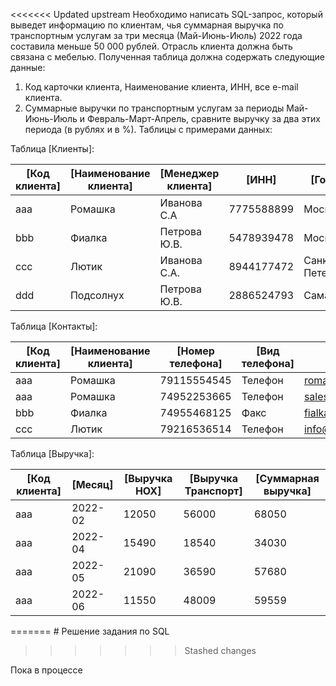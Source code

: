 <<<<<<< Updated upstream
Необходимо написать SQL-запрос, который выведет информацию по клиентам, чья суммарная выручка по транспортным услугам за три месяца (Май-Июнь-Июль) 2022 года составила меньше 50 000 рублей. Отрасль клиента должна быть связана с мебелью.
Полученная таблица должна содержать следующие данные:
1.	Код карточки клиента, Наименование клиента, ИНН, все e-mail клиента.
2.	Суммарные выручки по транспортным услугам за периоды Май-Июнь-Июль и Февраль-Март-Апрель, сравните выручку за два этих периода (в рублях и в %).
Таблицы с примерами данных:

Таблица [Клиенты]: 

|[Код клиента]	| [Наименование клиента] | [Менеджер клиента] | [ИНН]      | [Город]        | [Отрасль] | 
|---            | ---                    | ---                | ---        |---             |--- |
| aaa           | Ромашка                | Иванова С.А        | 7775588899 | Москва         | Детские товары |
| bbb	          | Фиалка	               | Петрова Ю.В.	      | 5478939478 | Москва	        | Мебель|
| ccc	          | Лютик	                 | Иванова С.А.	      | 8944177472 | Санкт-Петербург| Бакалея|
| ddd	          | Подсолнух	             | Петрова Ю.В.	      | 2886524793 | Самара	        | Мебельная фурнитура|

Таблица [Контакты]: 

|[Код клиента]	|[Наименование клиента]	|[Номер телефона]	|[Вид телефона]	|[E-mail]	          |[Признак Реклама]|
|---              | ---                   | ---                 | ---       |---              |--- |
|aaa	            |Ромашка	              |79115554545	        |Телефон	  |romashka@rsh.ru  |1|
|aaa	            |Ромашка	              |74952253665	        |Телефон	  |sales@rsh.ru     |1|
|bbb	            |Фиалка	                |74955468125	        |Факс	      |fialka@mail.ru   |0|
|ccc	            |Лютик	                |79216536514	        |Телефон	  |info@lutik.ru    |1|

Таблица [Выручка]: 

|[Код клиента]	|[Месяц]	|[Выручка НОХ]	|[Выручка Транспорт]	|[Суммарная выручка]
|---            | ---     | ---           | ---                 |---               |
|aaa	          |2022-02	|12050	        |56000	              |68050|
|aaa	          |2022-04	|15490	        |18540	              |34030|
|aaa	          |2022-05	|21090	        |36590	              |57680|
|aaa	          |2022-06	|11550	        |48009	              |59559|
=======
﻿# Решение задания по SQL
>>>>>>> Stashed changes

Пока в процессе
